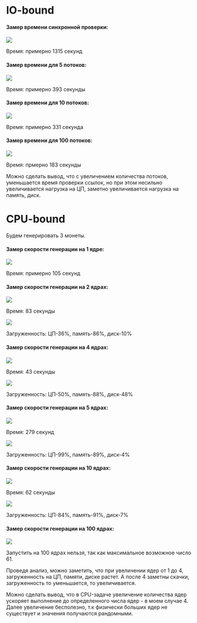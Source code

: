 # IO-bound

#### Замер времени синхронной проверки:

![](https://github.com/alyonafilyaeva/multi-task-at-18/blob/Alyona_Filyaeva/screens/1_run.jpg)

Время: примерно 1315 секунд

#### Замер времени для 5 потоков: 

![](https://github.com/alyonafilyaeva/multi-task-at-18/blob/Alyona_Filyaeva/screens/5_run.jpg)

Время: примерно 393 секунды

#### Замер времени для 10 потоков: 

![](https://github.com/alyonafilyaeva/multi-task-at-18/blob/Alyona_Filyaeva/screens/10_run.jpg)

Время: примерно 331 секунда

#### Замер времени для 100 потоков:

![](https://github.com/alyonafilyaeva/multi-task-at-18/blob/Alyona_Filyaeva/screens/100_run.jpg)

Время: прмерно 183 секунды

Можно сделать вывод, что с увеличением количества потоков, уменьшается время проверки ссылок, но при этом несильно увеличивается нагрузка на ЦП, заметно увеличивается нагрузка на память, диск.

# CPU-bound

Будем генерировать 3 монеты.

#### Замер скорости генерации на 1 ядре:

![](https://github.com/alyonafilyaeva/multi-task-at-18/blob/Alyona_Filyaeva/screens/1_process.jpg)

Время: примерно 105 секунд

#### Замер скорости генерации на 2 ядрах:

![](https://github.com/alyonafilyaeva/multi-task-at-18/blob/Alyona_Filyaeva/screens/2_process.jpg)

Время: 83 секунды

![](https://github.com/alyonafilyaeva/multi-task-at-18/blob/Alyona_Filyaeva/screens/2_process_dis.jpg)

Загруженность: ЦП-36%, память-86%, диск-10%

#### Замер скорости генерации на 4 ядрах:

![](https://github.com/alyonafilyaeva/multi-task-at-18/blob/Alyona_Filyaeva/screens/4_process.jpg)

Время: 43 секунды

![](https://github.com/alyonafilyaeva/multi-task-at-18/blob/Alyona_Filyaeva/screens/4_process_dis.jpg)

Загруженность: ЦП-50%, память-88%, диск-48%

#### Замер скорости генерации на 5 ядрах:

![](https://github.com/alyonafilyaeva/multi-task-at-18/blob/Alyona_Filyaeva/screens/5_process.jpg)

Время: 279 секунд

![](https://github.com/alyonafilyaeva/multi-task-at-18/blob/Alyona_Filyaeva/screens/5_process_dis.jpg)

Загруженность: ЦП-99%, память-89%, диск-4%


#### Замер скорости генерации на 10 ядрах:

![](https://github.com/alyonafilyaeva/multi-task-at-18/blob/Alyona_Filyaeva/screens/10_process.jpg)

Время: 62 секунды

![](https://github.com/alyonafilyaeva/multi-task-at-18/blob/Alyona_Filyaeva/screens/10_process_dis.jpg)

Загруженность: ЦП-84%, память-91%, диск-7%

#### Замер скорости генерации на 100 ядрах:

![](https://github.com/alyonafilyaeva/multi-task-at-18/blob/Alyona_Filyaeva/screens/100_process.jpg)

Запустить на 100 ядрах нельзя, так как максимальное возможное число 61.

Проведя анализ, можно заметить, что при увеличении ядер от 1 до 4, загруженность на ЦП, памяти, диске растет. А после 4 заметны скачки, загруженность то уменьшается, то увеличивается.

Можно сделать вывод, что в CPU-задаче увеличение количества ядер ускоряет выполнение до определенного числа ядер - в моем случае 4. Далее увеличение бесполезно, т.к физически больших ядер не существует и значения получаются рандомными. 

